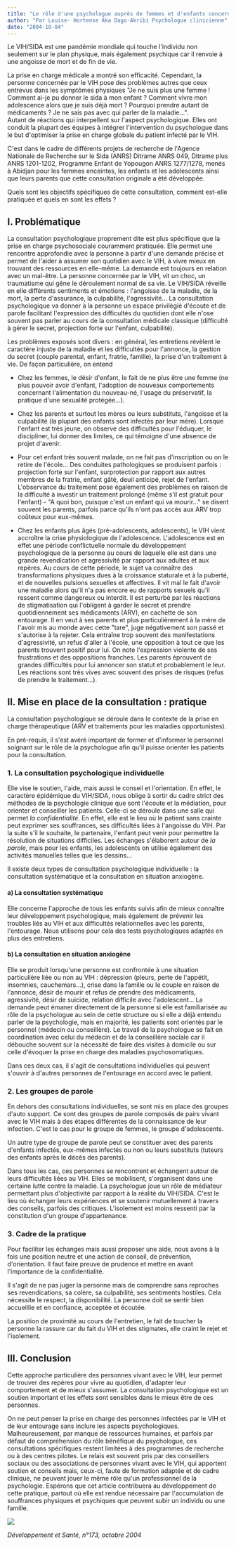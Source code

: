 ```yaml
---
title: "Le rôle d'une psychologue auprès de femmes et d'enfants concernés par le VIH/SIDA"
author: "Par Louise- Hortense Aka Dago-Akribi Psychologue clinicienne"
date: "2004-10-04"
---
```


<div class="teaser"><p>Le VIH/SIDA est une pandémie mondiale qui touche l'individu non seulement sur le plan physique, mais également psychique car il renvoie à une angoisse de mort et de fin de vie.</p>
<p>La prise en charge médicale a montré son efficacité. Cependant, la personne concernée par le VIH pose des problèmes autres que ceux entrevus dans les symptômes physiques "Je ne suis plus une femme ! Comment ai-je pu donner le sida à mon enfant ? Comment vivre mon adolescence alors que je suis déjà mort ? Pourquoi prendre autant de médicaments ? Je ne sais pas avec qui parler de la maladie...".<br />
Autant de réactions qui interpellent sur l'aspect psychologique. Elles ont conduit la plupart des équipes à intégrer l'intervention du psychologue dans le but d'optimiser la prise en charge globale du patient infecté par le VIH.</p>
<p>C'est dans le cadre de différents projets de recherche de l'Agence Nationale de Recherche sur le Sida (ANRS) Ditrame ANRS 049, Ditrame plus ANRS 1201-1202, Programme Enfant de Yopougon ANRS 1277/1278, menés à Abidjan pour les femmes enceintes, les enfants et les adolescents ainsi que leurs parents que cette consultation originale a été développée.</p>
<p>Quels sont les objectifs spécifiques de cette consultation, comment est-elle pratiquée et quels en sont les effets ?</p></div>

## I. Problématique

La consultation psychologique proprement dite est plus spécifique que la prise en charge psychosociale couramment pratiquée. Elle permet une rencontre approfondie avec la personne à partir d'une demande précise et permet de l'aider à assumer son quotidien avec le VIH, à vivre mieux en trouvant des ressources en elle-même. La demande est toujours en relation avec un mal-être. La personne concernée par le VIH, vit un choc, un traumatisme qui gêne le déroulement normal de sa vie. Le VIH/SIDA réveille en elle différents sentiments et émotions : l'angoisse de la maladie, de la mort, la perte d'assurance, la culpabilité, l'agressivité... La consultation psychologique va donner à la personne un espace privilégié d'écoute et de parole facilitant l'expression des difficultés du quotidien dont elle n'ose souvent pas parler au cours de la consultation médicale classique (difficulté à gérer le secret, projection forte sur l'enfant, culpabilité).

Les problèmes exposés sont divers : en général, les entretiens révèlent le caractère injuste de la maladie et les difficultés pour l'annonce, la gestion du secret (couple parental, enfant, fratrie, famille), la prise d'un traitement à vie. De façon particulière, on entend

- Chez les femmes, le désir d'enfant, le fait de ne plus être une femme (ne plus pouvoir avoir d'enfant, l'adoption de nouveaux comportements concernant l'alimentation du nouveau-né, l'usage du préservatif, la pratique d'une sexualité protégée...).

- Chez les parents et surtout les mères ou leurs substituts, l'angoisse et la culpabilité (la plupart des enfants sont infectés par leur mère). Lorsque l'enfant est très jeune, on observe des difficultés pour l'éduquer, le discipliner, lui donner des limites, ce qui témoigne d'une absence de projet d'avenir.

- Pour cet enfant très souvent malade, on ne fait pas d'inscription ou on le retire de l'école... Des conduites pathologiques se produisent parfois : projection forte sur l'enfant, surprotection par rapport aux autres membres de la fratrie, enfant gâté, deuil anticipé, rejet de l'enfant. L'observance du traitement pose également des problèmes en raison de la difficulté à investir un traitement prolongé (même s'il est gratuit pour l'enfant) - "A quoi bon, puisque c'est un enfant qui va mourir..." se disent souvent les parents, parfois parce qu'ils n'ont pas accès aux ARV trop coûteux pour eux-mêmes.

- Chez les enfants plus âgés (pré-adolescents, adolescents), le VIH vient accroître la crise physiologique de l'adolescence. L'adolescence est en effet une période conflictuelle normale du développement psychologique de la personne au cours de laquelle elle est dans une grande revendication et agressivité par rapport aux adultes et aux repères. Au cours de cette période, le sujet va connaître des transformations physiques dues à la croissance staturale et à la puberté, et de nouvelles pulsions sexuelles et affectives. Il vit mal le fait d'avoir une maladie alors qu'il n'a pas encore eu de rapports sexuels qu'il ressent comme dangereux ou interdit. Il est perturbé par les réactions de stigmatisation qui l'obligent à garder le secret et prendre quotidiennement ses médicaments (ARV), en cachette de son entourage. Il en veut à ses parents et plus particulièrement à la mère de l'avoir mis au monde avec cette "tare", juge négativement son passé et s'autorise à la rejeter. Cela entraîne trop souvent des manifestations d'agressivité, un refus d'aller à l'école, une opposition à tout ce que les parents trouvent positif pour lui. On note l'expression violente de ses frustrations et des oppositions franches. Les parents éprouvent de grandes difficultés pour lui annoncer son statut et probablement le leur. Les réactions sont très vives avec souvent des prises de risques (refus de prendre le traitement...).

## II. Mise en place de la consultation : pratique

La consultation psychologique se déroule dans le contexte de la prise en charge thérapeutique (ARV et traitements pour les maladies opportunistes).

En pré-requis, il s'est avéré important de former et d'informer le personnel soignant sur le rôle de la psychologue afin qu'il puisse orienter les patients pour la consultation.

### 1. La consultation psychologique individuelle

Elle vise le soutien, l'aide, mais aussi le conseil et l'orientation. En effet, le caractère épidémique du VIH/SIDA, nous oblige à sortir du cadre strict des méthodes de la psychologie clinique que sont l'écoute et la médiation, pour orienter et conseiller les patients. Celle-ci se déroule dans une salle qui permet *la confidentialité*. En effet, elle est le lieu où le patient sans crainte peut exprimer ses souffrances, ses difficultés liées à l'angoisse du VIH. Par la suite s'il le souhaite, le partenaire, l'enfant peut venir pour permettre la résolution de situations difficiles. Les échanges s'élaborent autour de *la parole,* mais pour les enfants, les adolescents on utilise également des activités manuelles telles que les dessins...

Il existe deux types de consultation psychologique individuelle : la consultation systématique et la consultation en situation anxiogène.

#### a) La consultation systématique

Elle concerne l'approche de tous les enfants suivis afin de mieux connaître leur développement psychologique, mais également de prévenir les troubles liés au VIH et aux difficultés relationnelles avec les parents, l'entourage. Nous utilisons pour cela des tests psychologiques adaptés en plus des entretiens.

#### b) La consultation en situation anxiogène

Elle se produit lorsqu'une personne est confrontée à une situation particulière liée ou non au VIH : dépression (pleurs, perte de l'appétit, insomnies, cauchemars...), crise dans la famille ou le couple en raison de l'annonce, désir de mourir et refus de prendre des médicaments, agressivité, désir de suicide, relation difficile avec l'adolescent... La demande peut émaner directement de la personne si elle est familiarisée au rôle de la psychologue au sein de cette structure ou si elle a déjà entendu parler de la psychologie, mais en majorité, les patients sont orientés par le personnel (médecin ou conseillère). Le travail de la psychologue se fait en coordination avec celui du médecin et de la conseillère sociale car il débouche souvent sur la nécessité de faire des visites à domicile ou sur celle d'évoquer la prise en charge des maladies psychosomatiques.

Dans ces deux cas, il s'agit de consultations individuelles qui peuvent s'ouvrir à d'autres personnes de l'entourage en accord avec le patient.

### 2. Les groupes de parole

En dehors des consultations individuelles, se sont mis en place des groupes d'auto support. Ce sont des groupes de parole composés de pairs vivant avec le VIH mais à des étapes différentes de la connaissance de leur infection. C'est le cas pour le groupe de femmes, le groupe d'adolescents.

Un autre type de groupe de parole peut se constituer avec des parents d'enfants infectés, eux-mêmes infectés ou non ou leurs substituts (tuteurs des enfants après le décès des parents).

Dans tous les cas, ces personnes se rencontrent et échangent autour de leurs difficultés liées au VIH. Elles se mobilisent, s'organisent dans une certaine lutte contre la maladie. La psychologue joue un rôle de médiateur permettant plus d'objectivité par rapport à la réalité du VIH/SIDA. C'est le lieu où échanger leurs expériences et se soutenir mutuellement à travers des conseils, parfois des critiques. L'isolement est moins ressenti par la constitution d'un groupe d'appartenance.

### 3. Cadre de la pratique

Pour faciliter les échanges mais aussi proposer une aide, nous avons à la fois une position neutre et une action de conseil, de prévention, d'orientation. Il faut faire preuve de prudence et mettre en avant l'importance de la confidentialité.

Il s'agit de ne pas juger la personne mais de comprendre sans reproches ses revendications, sa colère, sa culpabilité, ses sentiments hostiles. Cela nécessite le respect, la disponibilité. La personne doit se sentir bien accueillie et en confiance, acceptée et écoutée.

La position de proximité au cours de l'entretien, le fait de toucher la personne la rassure car du fait du VIH et des stigmates, elle craint le rejet et l'isolement.

## III. Conclusion

Cette approche particulière des personnes vivant avec le VIH, leur permet de trouver des repères pour vivre au quotidien, d'adapter leur comportement et de mieux s'assumer. La consultation psychologique est un soutien important et les effets sont sensibles dans le mieux être de ces personnes.

On ne peut penser la prise en charge des personnes infectées par le VIH et de leur entourage sans inclure les aspects psychologiques. Malheureusement, par manque de ressources humaines, et parfois par défaut de compréhension du rôle bénéfique du psychologue, ces consultations spécifiques restent limitées à des programmes de recherche ou à des centres pilotes. Le relais est souvent pris par des conseillers sociaux ou des associations de personnes vivant avec le VIH, qui apportent soutien et conseils mais, ceux-ci, faute de formation adaptée et de cadre clinique, ne peuvent jouer le même rôle qu'un professionnel de la psychologie. Espérons que cet article contribuera au développement de cette pratique, partout où elle est rendue nécessaire par l'accumulation de souffrances physiques et psychiques que peuvent subir un individu ou une famille.

![](i1056-1.jpg)

*Développement et Santé, n°173, octobre 2004*
